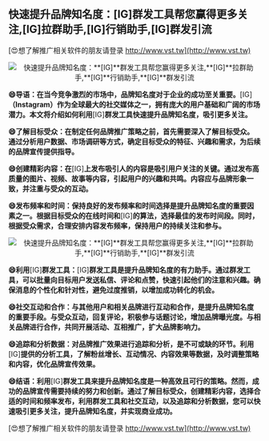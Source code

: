 ## **快速提升品牌知名度：**[IG]**群发工具帮您赢得更多关注,**[IG]**拉群助手,**[IG]**行销助手,**[IG]**群发引流**

[😍想了解推广相关软件的朋友请登录 http://www.vst.tw](http://www.vst.tw)

 <center><img src="https://vst.tw/MP4/tuiguang/png/8.png" alt="快速提升品牌知名度：**[IG]**群发工具帮您赢得更多关注,**[IG]**拉群助手,**[IG]**行销助手,**[IG]**群发引流"></center>

**😄导语：在当今竞争激烈的市场中，品牌知名度对于企业的成功至关重要。**[IG]**（Instagram）作为全球最大的社交媒体之一，拥有庞大的用户基础和广阔的市场潜力。本文将介绍如何利用**[IG]**群发工具快速提升品牌知名度，吸引更多关注。**

**😄了解目标受众：在制定任何品牌推广策略之前，首先需要深入了解目标受众。通过分析用户数据、市场调研等方式，确定目标受众的特征、兴趣和需求，为后续的品牌宣传提供指导。**

**😄创建精彩内容：在**[IG]**上发布吸引人的内容是吸引用户关注的关键。通过发布高质量的图片、视频、故事等内容，引起用户的兴趣和共鸣。内容应与品牌形象一致，并注重与受众的互动。**

**😄发布频率和时间：保持良好的发布频率和时间选择是提升品牌知名度的重要因素之一。根据目标受众的在线时间和**[IG]**的算法，选择最佳的发布时间段。同时，根据受众需求，合理安排内容发布频率，保持用户的持续关注和参与。**

 <center><img src="https://vst.tw/MP4/tuiguang/png/0.png" alt="快速提升品牌知名度：**[IG]**群发工具帮您赢得更多关注,**[IG]**拉群助手,**[IG]**行销助手,**[IG]**群发引流"></center>

**😄利用**[IG]**群发工具：**[IG]**群发工具是提升品牌知名度的有力助手。通过群发工具，可以批量向目标用户发送私信、评论和点赞，快速引起他们的注意和兴趣。确保消息的个性化和针对性，避免过度推销，以增加成功转化的机会。**

**😄社交互动和合作：与其他用户和相关品牌进行互动和合作，是提升品牌知名度的重要手段。与受众互动，回复评论，积极参与话题讨论，增加品牌曝光度。与相关品牌进行合作，共同开展活动、互相推广，扩大品牌影响力。**

**😄追踪和分析数据：对品牌推广效果进行追踪和分析，是不可或缺的环节。利用**[IG]**提供的分析工具，了解粉丝增长、互动情况、内容效果等数据，及时调整策略和内容，优化品牌宣传效果。**

**😄结语：利用**[IG]**群发工具来提升品牌知名度是一种高效且可行的策略。然而，成功的品牌宣传需要持续的努力和创新。通过了解目标受众，创建精彩内容，选择合适的时间和频率发布，利用群发工具和社交互动，以及追踪和分析数据，您可以快速吸引更多关注，提升品牌知名度，并实现商业成功。**

[😍想了解推广相关软件的朋友请登录 http://www.vst.tw](http://www.vst.tw)



